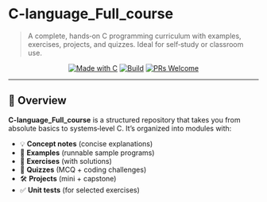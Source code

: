 # C-language\_Full\_course

> A complete, hands‑on C programming curriculum with examples, exercises, projects, and quizzes. Ideal for self‑study or classroom use.

<p align="center">
  <a href="#"><img alt="Made with C" src="https://img.shields.io/badge/Made%20with-C-blue" /></a>
  <a href="#"><img alt="Build" src="https://img.shields.io/badge/build-passing-brightgreen" /></a>
  <a href="#"><img alt="PRs Welcome" src="https://img.shields.io/badge/PRs-welcome-ff69b4.svg" /></a>
</p>

---

## 🚀 Overview

**C-language\_Full\_course** is a structured repository that takes you from absolute basics to systems‑level C. It’s organized into modules with:

* 💡 **Concept notes** (concise explanations)
* 🧩 **Examples** (runnable sample programs)
* 📝 **Exercises** (with solutions)
* 🧪 **Quizzes** (MCQ + coding challenges)
* 🛠️ **Projects** (mini + capstone)
* ✅ **Unit tests** (for selected exercises)


